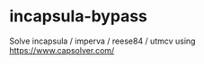 # incapsula-bypass
Solve incapsula / imperva / reese84 / utmcv using https://www.capsolver.com/
                                    